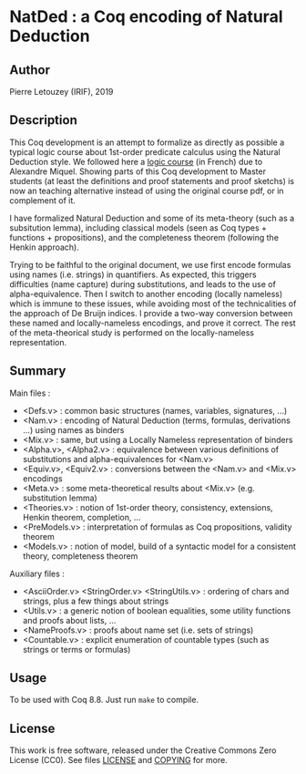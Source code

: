 
NatDed : a Coq encoding of Natural Deduction
============================================

## Author

Pierre Letouzey (IRIF), 2019

## Description

This Coq development is an attempt to formalize as directly as possible a typical logic course about 1st-order predicate calculus using the Natural Deduction style. We followed here a [logic course](http://www.irif.fr/~letouzey/preuves/cours.pdf) (in French) due to Alexandre Miquel. Showing parts of this Coq development to Master students (at least the definitions and proof statements and proof sketchs) is now an teaching alternative instead of using the original course pdf, or in complement of it.

I have formalized Natural Deduction and some of its meta-theory (such as a subsitution lemma), including classical models (seen as Coq types + functions + propositions), and the completeness theorem (following the Henkin approach).

Trying to be faithful to the original document, we use first encode formulas using names (i.e. strings) in quantifiers. As expected, this triggers difficulties (name capture) during substitutions, and leads to the use of alpha-equivalence. Then I switch to another encoding (locally nameless) which is immune to these issues, while avoiding most of the technicalities of the approach of De Bruijn indices. I provide a two-way conversion between these named and locally-nameless encodings, and prove it correct. The rest of the meta-theorical study is performed on the locally-nameless representation.

## Summary

Main files :

 - <Defs.v> : common basic structures (names, variables, signatures, ...)
 - <Nam.v> : encoding of Natural Deduction (terms, formulas, derivations ...) using names as binders
 - <Mix.v> : same, but using a Locally Nameless representation of binders
 - <Alpha.v>, <Alpha2.v> : equivalence between various definitions of substitutions and alpha-equivalences for <Nam.v>
 - <Equiv.v>, <Equiv2.v> : conversions between the <Nam.v> and <Mix.v> encodings
 - <Meta.v> : some meta-theoretical results about <Mix.v> (e.g. substitution lemma)
 - <Theories.v> : notion of 1st-order theory, consistency, extensions, Henkin theorem, completion, ...
 - <PreModels.v> : interpretation of formulas as Coq propositions, validity theorem
 - <Models.v> : notion of model, build of a syntactic model for a consistent theory, completeness theorem
 
Auxiliary files :

 - <AsciiOrder.v> <StringOrder.v> <StringUtils.v> : ordering of chars and strings, plus a few things about strings
 - <Utils.v> : a generic notion of boolean equalities, some utility functions and proofs about lists, ...
 - <NameProofs.v> : proofs about name set (i.e. sets of strings)
 - <Countable.v> : explicit enumeration of countable types (such as strings or terms or formulas)

## Usage

To be used with Coq 8.8. Just run `make` to compile.

## License

This work is free software, released under the Creative Commons Zero License (CC0). See files [LICENSE](LICENSE) and [COPYING](COPYING) for more. 
